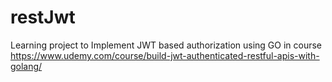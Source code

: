 # restJwt
Learning project to Implement JWT based authorization using GO in course https://www.udemy.com/course/build-jwt-authenticated-restful-apis-with-golang/
